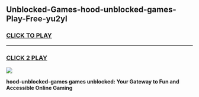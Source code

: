 
## Unblocked-Games-hood-unblocked-games-Play-Free-yu2yl
<h3>
<a href="https://premium76.site?title=hood-unblocked-games&ref=09A">CLICK TO PLAY</a></h3>
<hr>

<h3>
<a href="https://premium76.site?title=hood-unblocked-games&ref=09A">CLICK 2 PLAY</a>
  
</h3>

<a href="https://premium76.site?title=hood-unblocked-games&ref=09A"><img src="https://clearcache.store/games.png"></a>


**hood-unblocked-games games unblocked: Your Gateway to Fun and Accessible Online Gaming**
